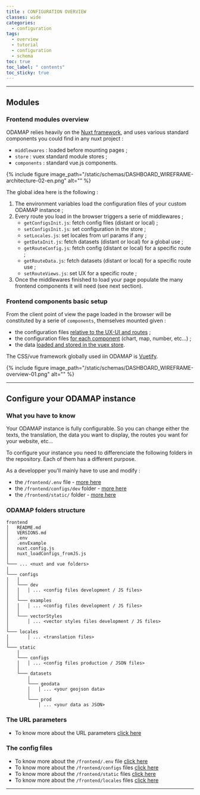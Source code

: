 ```yaml
---
title : CONFIGURATION OVERVIEW
classes: wide
categories:
  - configuration
tags:
  - overview
  - tutorial
  - configuration
  - schema
toc: true
toc_label: " contents"
toc_sticky: true
---
```



-----
## Modules

### Frontend modules overview

ODAMAP relies heavily on the [Nuxt framework](https://nuxtjs.org/), and uses various standard components you could find in any nuxt project : 

- `middlewares` : loaded before mounting pages ;
- `store` : vuex standard module stores ; 
- `components` : standard vue.js components.

{% include figure image_path="/static/schemas/DASHBOARD_WIREFRAME-architecture-02-en.png" alt="" %}

The global idea here is the following : 

1. The environment variables load the configuration files of your custom ODAMAP instance ; 
1. Every route you load in the browser triggers a serie of middlewares ; 
    - `getConfigsInit.js`: fetch config files (distant or local) ;
    - `setConfigsInit.js`: set configuration in the store ;
    - `setLocales.js`: set locales from url params if any ;
    - `getDataInit.js`: fetch datasets (distant or local) for a global use ;
    - `getRouteConfig.js`: fetch config (distant or local) for a specific route ; 
    - `getRouteData.js`: fetch datasets (distant or local) for a specific route use ; 
    - `setRouteViews.js`: set UX for a specific route ;
1. Once the middlewares finished to load your page populate the many frontend components it will need (see next section).


### Frontend components basic setup

From the client point of view the page loaded in the browser will be constituted by a serie of `components`, themselves mounted given :

- the configuration files [relative to the UX-UI and routes]({{site.baseurl}}/configuration/config-configs/#uiux) ;
- the configuration files [for each component]({{site.baseurl}}/configuration/config-configs/#datavisualisation-configuration-files) (chart, map, number, etc...) ; 
- the data [loaded and stored in the vuex store]({{site.baseurl}}/configuration/config-configs/#data-configuration-files).

The CSS/vue framework globally used iin ODAMAP is [Vuetify](vuetifyjs.com/).

{% include figure image_path="/static/schemas/DASHBOARD_WIREFRAME-overview-01.png" alt="" %}


--------

## Configure your ODAMAP instance

### What you have to know

Your ODAMAP instance is fully configurable. So you can change either the texts, the translation, the data you want to display, the routes you want for your website, etc...

To configure your instance you need to differenciate the following folders in the repository. Each of them has a different purpose.

As a developper you'll mainly have to use and modify :

- the `/frontend/.env` file - [more here][env_file]
- the `/frontend/configs/dev` folder - [more here][config_folder]
- the `/frontend/static/` folder - [more here][static_folder]

### ODAMAP folders structure

```shell
frontend
│   README.md
│   VERSIONS.md
│   .env
│   .envExample
│   nuxt.config.js
│   nuxt_loadConfigs_fromJS.js
│
└─── ... <nuxt and vue folders>
│
└─── configs
│   │
│   └─── dev
│   │   │ ... <config files development / JS files>
│   │
│   └─── examples
│   │   │ ... <config files development / JS files>
│   │
│   └─── vectorStyles
│       │ ... <vector styles files development / JS files>
│
└─── locales
│       │ ... <translation files>
│
└─── static
    │
    └─── configs
    │   │ ... <config files production / JSON files>
    │
    └─── datasets
        │
        └─── geodata
        │   │ ... <your geojson data>
        │
        └─── prod
            │ ... <your data as JSON>

```

### The URL parameters

- To know more about the URL parameters [click here][url_params]


### The config files

- To know more about the `/frontend/.env` file [click here][env_file]
- To know more about the `/frontend/configs` files [click here][config_folder]
- To know more about the `/frontend/static` files [click here][static_folder]
- To know more about the `/frontend/locales` files [click here][locales]

[url_params]: {{site.baseurl}}/configuration/config-url-params
[env_file]: {{site.baseurl}}/configuration/config-envfile
[config_folder]: {{site.baseurl}}/configuration/config-configs
[static_folder]: {{site.baseurl}}/configuration/config-static
[locales]: {{site.baseurl}}/configuration/config-locales

<!--
-----

- site.baseurl : {{site.baseurl}}/configuration/config-envfile
- absolute_url : {{ "/configuration/config-envfile" | absolute_url }}
- relative_url : {{ "/configuration/config-envfile" | relative_url }} 
-->

------------

<br>
<br>
